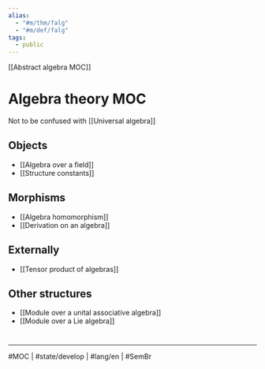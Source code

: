 ```yaml
---
alias:
  - "#m/thm/falg"
  - "#m/def/falg"
tags:
  - public
---
```

[[Abstract algebra MOC]]
# Algebra theory MOC

Not to be confused with [[Universal algebra]]

## Objects

- [[Algebra over a field]]
- [[Structure constants]]

## Morphisms

- [[Algebra homomorphism]]
- [[Derivation on an algebra]]

## Externally

- [[Tensor product of algebras]]

## Other structures

- [[Module over a unital associative algebra]]
- [[Module over a Lie algebra]]

#
---
#MOC | #state/develop | #lang/en | #SemBr